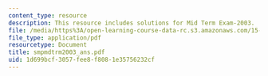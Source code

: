 ```yaml
---
content_type: resource
description: This resource includes solutions for Mid Term Exam-2003.
file: /media/https%3A/open-learning-course-data-rc.s3.amazonaws.com/15-010-economic-analysis-for-business-decisions-fall-2004/1d699bcf3057fee8f8081e35756232cf_smpmdtrm2003_ans.pdf
file_type: application/pdf
resourcetype: Document
title: smpmdtrm2003_ans.pdf
uid: 1d699bcf-3057-fee8-f808-1e35756232cf
---
```

